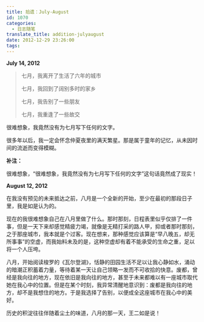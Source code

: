 ```yaml
---
title: 拾遗：July-August
id: 1070
categories:
  - 日志随笔
translate_title: addition-julyaugust
date: 2012-12-29 23:26:00
tags:
---
```


**July 14, 2012**

> 七月，我离开了生活了六年的城市
>
> 七月，我回到了阔别多时的家乡
>
> 七月，我告别了一些朋友
>
> 七月，我重逢了一些故交

很难想象，我竟然没有为七月写下任何的文字。

很多年以后，我一定会怀念仲夏夜里的满天繁星。那是属于童年的记忆，从未因时间的流逝而变得模糊。

**补注：**

很难想象，“很难想象，我竟然没有为七月写下任何的文字”这句话竟然成了现实！

**August 12, 2012**

在我没有预见的未来抵达之前，八月是一个全新的开始，至少在最初的那段日子里，我是如是认为的。

现在的我很难想象自己在八月里做了什么。那时那刻，日程表里似乎仅排了一件事，但是一天下来却感觉精疲力竭，就像是无精打采的路人甲，抑或者那时那刻，之于那座城市，我本就是个过客。现在想来，那种感觉应该算是“早八晚五，却无所事事”的空虚，而我始料未及的是，这种空虚却有着不能承受的生命之重，足以将一个人压垮。

八月，开始阅读梭罗的《瓦尔登湖》，恬静的田园生活不足以让我心静如水，涌动的暗潮正积蓄着力量，等待着某一天让自己领略一发而不可收拾的快意。废都，曾经是我向往的地方，现在依旧是我向往的地方，甚至于未来都难以有一座城市取代她在我心中的位置。但是在某个时刻，我异常清醒地意识到：废都是我向往的地方，却不是我想住的地方。于是我选择了告别，以便成全这座城市在我心中的美好。

历史的积淀往往伴随着尘土的味道，八月的那一天，王二如是说！